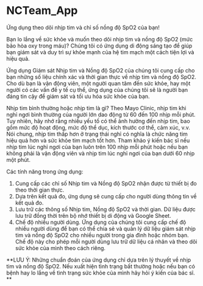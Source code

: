 # NCTeam_App
Ứng dụng theo dõi nhịp tim và chỉ số nồng độ SpO2 của bạn!

Bạn lo lắng về sức khỏe và muốn theo dõi nhịp tim và nồng độ SpO2 (mức bão hòa oxy trong máu)? Chúng tôi có ứng dụng di động sáng tạo để giúp bạn giám sát và duy trì sự khỏe mạnh của hệ tim mạch một cách tiện lợi và hiệu quả.

Ứng dụng Giám sát Nhịp tim và Nồng độ SpO2 của chúng tôi cung cấp cho bạn những số liệu chính xác và thời gian thực về nhịp tim và nồng độ SpO2. Cho dù bạn là vận động viên, một người quan tâm đến sức khỏe, hay một người có các vấn đề y tế cụ thể, ứng dụng của chúng tôi sẽ là người bạn đáng tin cậy để giám sát và tối ưu hóa sức khỏe của bạn.

Nhịp tim bình thường hoặc nhịp tim là gì?
Theo Mayo Clinic, nhịp tim khi nghỉ ngơi bình thường của người lớn dao động từ 60 đến 100 nhịp mỗi phút. Tuy nhiên, hãy nhớ rằng nhiều yếu tố có thể ảnh hưởng đến nhịp tim, bao gồm mức độ hoạt động, mức độ thể dục, kích thước cơ thể, cảm xúc, v.v. Nói chung, nhịp tim thấp hơn ở trạng thái nghỉ có nghĩa là chức năng tim hiệu quả hơn và sức khỏe tim mạch tốt hơn.
Tham khảo ý kiến bác sĩ nếu nhịp tim lúc nghỉ ngơi của bạn luôn trên 100 nhịp mỗi phút hoặc nếu bạn không phải là vận động viên và nhịp tim lúc nghỉ ngơi của bạn dưới 60 nhịp một phút.

Các tính năng trong ứng dụng:
1. Cung cấp các chỉ số Nhịp tim và Nồng độ SpO2 nhận được từ thiết bị đo theo thời gian thực.
2. Dựa trên kết quả đo, ứng dụng sẽ cung cấp cho người dùng thông tin về kết quả đo.
3. Lưu trữ các thông số Nhịp tim, Nồng độ SpO2 và thời gian. Dữ liệu được lưu trữ đồng thời trên bộ nhớ thiết bị di động và Google Sheet.
4. Chế độ nhiều người dùng. Ứng dụng của chúng tôi cung cấp chế độ nhiều người dùng để bạn có thể chia sẻ và quản lý dữ liệu giám sát nhịp tim và nồng độ SpO2 cho nhiều người trong gia đình hoặc nhóm bạn. Chế độ này cho phép mỗi người dùng lưu trữ dữ liệu cá nhân và theo dõi sức khỏe của mình theo cách riêng.

**LƯU Ý: Những chuẩn đoán của ứng dụng chỉ dựa trên lý thuyết về nhịp tim và nồng độ SpO2. Nếu xuất hiện tình trạng bất thường hoặc nếu bạn có bệnh hay lo lắng về tình trạng sức khỏe của mình hãy hỏi ý kiến của bác sĩ.
**
